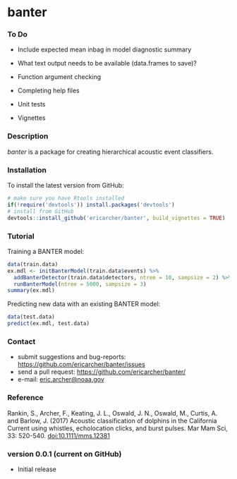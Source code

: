 # banter

### To Do

* Include expected mean inbag in model diagnostic summary

* What text output needs to be available (data.frames to save)?
* Function argument checking
* Completing help files
* Unit tests
* Vignettes

### Description

*banter* is a package for creating hierarchical acoustic event classifiers.

### Installation

To install the latest version from GitHub:

```r
# make sure you have Rtools installed
if(!require('devtools')) install.packages('devtools')
# install from GitHub
devtools::install_github('ericarcher/banter', build_vignettes = TRUE)
```

### Tutorial

Training a BANTER model:
```r
data(train.data)
ex.mdl <- initBanterModel(train.data$events) %>% 
  addBanterDetector(train.data$detectors, ntree = 10, sampsize = 2) %>% 
  runBanterModel(ntree = 5000, sampsize = 3)
summary(ex.mdl)
```

Predicting new data with an existing BANTER model:
```r
data(test.data)
predict(ex.mdl, test.data)
```

### Contact

* submit suggestions and bug-reports: <https://github.com/ericarcher/banter/issues>
* send a pull request: <https://github.com/ericarcher/banter/>
* e-mail: <eric.archer@noaa.gov>

### Reference
Rankin, S., Archer, F., Keating, J. L., Oswald, J. N., Oswald, M., Curtis, A. and Barlow, J. (2017) Acoustic classification of dolphins in the California Current using whistles, echolocation clicks, and burst pulses. Mar Mam Sci, 33: 520-540. [doi:10.1111/mms.12381](https://onlinelibrary.wiley.com/doi/abs/10.1111/mms.12381)

### version 0.0.1 (current on GitHub)

* Initial release